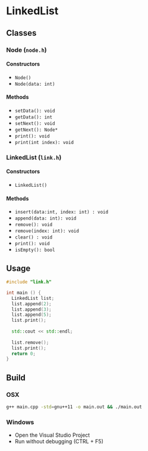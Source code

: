 # LinkedList

## Classes

### Node (`node.h`)

#### Constructors

* `Node()`
* `Node(data: int)`

#### Methods

* `setData(): void`
* `getData(): int`
* `setNext(): void`
* `getNext(): Node*`
* `print(): void`
* `print(int index): void`

### LinkedList (`link.h`)

#### Constructors

* `LinkedList()`

#### Methods

* `insert(data:int, index: int) : void`
* `append(data: int): void`
* `remove(): void`
* `remove(index: int): void`
* `clear() : void`
* `print(): void`
* `isEmpty(): bool`


## Usage

```cpp
#include "link.h"

int main () {
  LinkedList list;
  list.append(2);
  list.append(3);
  list.append(5);
  list.print();
  
  std::cout << std::endl;
  
  list.remove();
  list.print();
  return 0;
}
```

## Build

### OSX

```bash
g++ main.cpp -std=gnu++11 -o main.out && ./main.out
```

### Windows

* Open the Visual Studio Project
* Run without debugging (CTRL + F5)